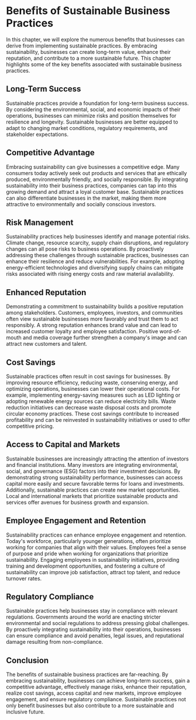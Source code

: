 Benefits of Sustainable Business Practices
===================================================

In this chapter, we will explore the numerous benefits that businesses can derive from implementing sustainable practices. By embracing sustainability, businesses can create long-term value, enhance their reputation, and contribute to a more sustainable future. This chapter highlights some of the key benefits associated with sustainable business practices.

Long-Term Success
-----------------

Sustainable practices provide a foundation for long-term business success. By considering the environmental, social, and economic impacts of their operations, businesses can minimize risks and position themselves for resilience and longevity. Sustainable businesses are better equipped to adapt to changing market conditions, regulatory requirements, and stakeholder expectations.

Competitive Advantage
---------------------

Embracing sustainability can give businesses a competitive edge. Many consumers today actively seek out products and services that are ethically produced, environmentally friendly, and socially responsible. By integrating sustainability into their business practices, companies can tap into this growing demand and attract a loyal customer base. Sustainable practices can also differentiate businesses in the market, making them more attractive to environmentally and socially conscious investors.

Risk Management
---------------

Sustainability practices help businesses identify and manage potential risks. Climate change, resource scarcity, supply chain disruptions, and regulatory changes can all pose risks to business operations. By proactively addressing these challenges through sustainable practices, businesses can enhance their resilience and reduce vulnerabilities. For example, adopting energy-efficient technologies and diversifying supply chains can mitigate risks associated with rising energy costs and raw material availability.

Enhanced Reputation
-------------------

Demonstrating a commitment to sustainability builds a positive reputation among stakeholders. Customers, employees, investors, and communities often view sustainable businesses more favorably and trust them to act responsibly. A strong reputation enhances brand value and can lead to increased customer loyalty and employee satisfaction. Positive word-of-mouth and media coverage further strengthen a company's image and can attract new customers and talent.

Cost Savings
------------

Sustainable practices often result in cost savings for businesses. By improving resource efficiency, reducing waste, conserving energy, and optimizing operations, businesses can lower their operational costs. For example, implementing energy-saving measures such as LED lighting or adopting renewable energy sources can reduce electricity bills. Waste reduction initiatives can decrease waste disposal costs and promote circular economy practices. These cost savings contribute to increased profitability and can be reinvested in sustainability initiatives or used to offer competitive pricing.

Access to Capital and Markets
-----------------------------

Sustainable businesses are increasingly attracting the attention of investors and financial institutions. Many investors are integrating environmental, social, and governance (ESG) factors into their investment decisions. By demonstrating strong sustainability performance, businesses can access capital more easily and secure favorable terms for loans and investments. Additionally, sustainable practices can create new market opportunities. Local and international markets that prioritize sustainable products and services offer avenues for business growth and expansion.

Employee Engagement and Retention
---------------------------------

Sustainability practices can enhance employee engagement and retention. Today's workforce, particularly younger generations, often prioritize working for companies that align with their values. Employees feel a sense of purpose and pride when working for organizations that prioritize sustainability. Engaging employees in sustainability initiatives, providing training and development opportunities, and fostering a culture of sustainability can improve job satisfaction, attract top talent, and reduce turnover rates.

Regulatory Compliance
---------------------

Sustainable practices help businesses stay in compliance with relevant regulations. Governments around the world are enacting stricter environmental and social regulations to address pressing global challenges. By proactively integrating sustainability into their operations, businesses can ensure compliance and avoid penalties, legal issues, and reputational damage resulting from non-compliance.

Conclusion
----------

The benefits of sustainable business practices are far-reaching. By embracing sustainability, businesses can achieve long-term success, gain a competitive advantage, effectively manage risks, enhance their reputation, realize cost savings, access capital and new markets, improve employee engagement, and ensure regulatory compliance. Sustainable practices not only benefit businesses but also contribute to a more sustainable and inclusive future.
